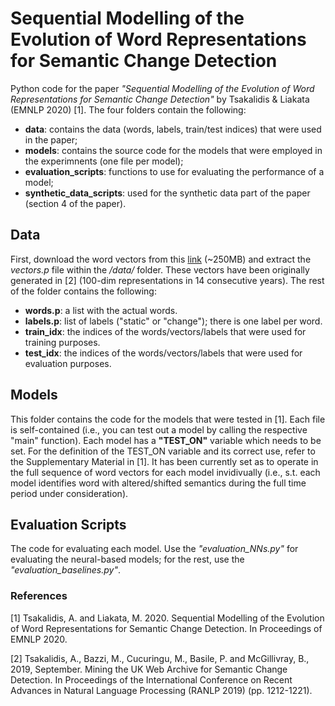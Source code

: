 # Sequential Modelling of the Evolution of Word Representations for Semantic Change Detection
Python code for the paper *"Sequential Modelling of the Evolution of Word Representations for Semantic Change Detection"* by Tsakalidis & Liakata (EMNLP 2020) [1]. The four folders contain the following:
- **data**: contains the data (words, labels, train/test indices) that were used in the paper;
- **models**: contains the source code for the models that were employed in the experimnents (one file per model);
- **evaluation_scripts**: functions to use for evaluating the performance of a model;
- **synthetic_data_scripts**: used for the synthetic data part of the paper (section 4 of the paper).

## Data
First, download the word vectors from this [link](https://www.dropbox.com/sh/d9cmc8kied74hiv/AABT5z1Z67MJ7KChIXWRUvO9a?dl=0) (~250MB) and extract the *vectors.p* file within the */data/* folder. These vectors have been originally generated in [2] (100-dim representations in 14 consecutive years). The rest of the folder contains the following:
- **words.p**: a list with the actual words.
- **labels.p**: list of labels ("static" or "change"); there is one label per word.
- **train_idx**: the indices of the words/vectors/labels that were used for training purposes.
- **test_idx**: the indices of the words/vectors/labels that were used for evaluation purposes.

## Models
This folder contains the code for the models that were tested in [1]. Each file is self-contained (i.e., you can test out a model by calling the respective "main" function). Each model has a **"TEST_ON"** variable which needs to be set. For the definition of the TEST_ON variable and its correct use, refer to the Supplementary Material in [1]. It has been currently set as to operate in the full sequence of word vectors for each model invidivually (i.e., s.t. each model identifies word with altered/shifted semantics during the full time period under consideration).

## Evaluation Scripts
The code for evaluating each model. Use the *"evaluation_NNs.py"* for evaluating the neural-based models; for the rest, use the *"evaluation_baselines.py"*.

### References
[1] Tsakalidis, A. and Liakata, M. 2020. Sequential Modelling of the Evolution of Word Representations for Semantic Change Detection. In Proceedings of EMNLP 2020.

[2] Tsakalidis, A., Bazzi, M., Cucuringu, M., Basile, P. and McGillivray, B., 2019, September. Mining the UK Web Archive for Semantic Change Detection. In Proceedings of the International Conference on Recent Advances in Natural Language Processing (RANLP 2019) (pp. 1212-1221).
